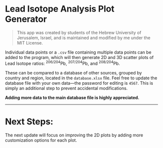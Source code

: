 # Lead Isotope Analysis Plot Generator

> This app was created by students of the Hebrew University of Jerusalem, Israel, and is maintained and modified by me under the MIT License.

Individual data points or a `.csv` file containing multiple data points can be added to the program, which will then generate 2D and 3D scatter plots of Lead Isotope ratios: <sup>206/204</sup>Pb, <sup>207/204</sup>Pb, and <sup>208/204</sup>Pb.

These can be compared to a database of other sources, grouped by country and region, located in the `database.xlsx` file. Feel free to update the database file with your own data—the password for editing is `4567`. This is simply an additional step to prevent accidental modifications.

**Adding more data to the main database file is highly appreciated.**

---

# Next Steps:

The next update will focus on improving the 2D plots by adding more customization options for each plot.
